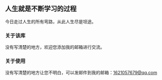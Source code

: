 ## 人生就是不断学习的过程

今日走过人生的所有弯路，从此人生尽是坦途。


### 关于该库
没有写清楚的地方，欢迎您添加我的邮箱进行交流。
### 关于使用
没有写清楚的地方让您不明白，可以发邮件到我的邮箱：1621057679@qq.com
